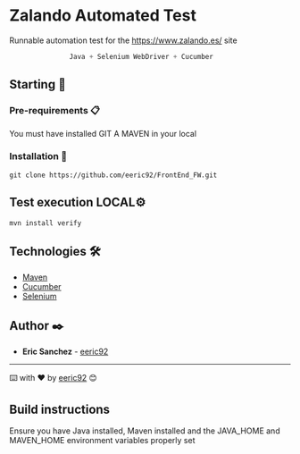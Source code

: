 # Zalando Automated Test
Runnable automation test for the https://www.zalando.es/ site

 ```S
                Java + Selenium WebDriver + Cucumber
```

## Starting 🚀
 ### Pre-requirements 📋
You must have installed GIT A MAVEN in your local

### Installation 🔧
```
git clone https://github.com/eeric92/FrontEnd_FW.git
```

## Test execution LOCAL⚙️
```
mvn install verify
```

## Technologies 🛠️

* [Maven](https://maven.apache.org/)
* [Cucumber](https://cucumber.io/)
* [Selenium](http://www.selenium.dev/)

## Author ✒️

* **Eric Sanchez** - [eeric92](sanceric92@gmail.com)


---
⌨️ with ❤️ by [eeric92](sanceric92@gmail.com) 😊

## Build instructions
Ensure you have Java installed, Maven installed and the JAVA_HOME and MAVEN_HOME environment variables properly set
